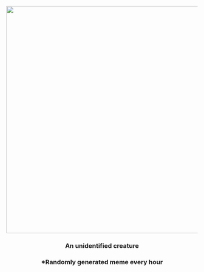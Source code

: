 <p align="center">
        <img src="https://i.redd.it/orek3lykkxc91.gif" width="600" height="600">
        </p>
        <h3 align="center">An unidentified creature</h3>
        <h3 align="center">*Randomly generated meme every hour</h3>
    
